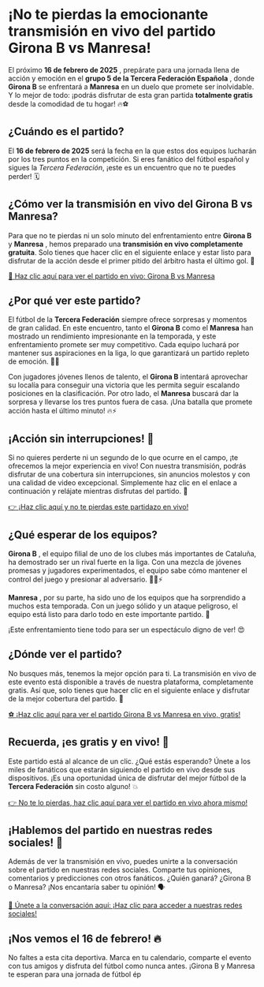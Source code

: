 # ¡No te pierdas la emocionante transmisión en vivo del partido Girona B vs Manresa!

El próximo **16 de febrero de 2025** , prepárate para una jornada llena de acción y emoción en el **grupo 5 de la Tercera Federación Española** , donde **Girona B** se enfrentará a **Manresa** en un duelo que promete ser inolvidable. Y lo mejor de todo: ¡podrás disfrutar de esta gran partida **totalmente gratis** desde la comodidad de tu hogar! 🔥⚽️

## ¿Cuándo es el partido?

El **16 de febrero de 2025** será la fecha en la que estos dos equipos lucharán por los tres puntos en la competición. Si eres fanático del fútbol español y sigues la _Tercera Federación_, ¡este es un encuentro que no te puedes perder! 🗓️

## ¿Cómo ver la transmisión en vivo del Girona B vs Manresa?

Para que no te pierdas ni un solo minuto del enfrentamiento entre **Girona B** y **Manresa** , hemos preparado una **transmisión en vivo completamente gratuita**. Solo tienes que hacer clic en el siguiente enlace y estar listo para disfrutar de la acción desde el primer pitido del árbitro hasta el último gol. 🚀

[🔴 Haz clic aquí para ver el partido en vivo: Girona B vs Manresa](https://tinyurl.com/livestreamfreeo?st=Girona+B+vs+Manresa&si=ghc)

## ¿Por qué ver este partido?

El fútbol de la **Tercera Federación** siempre ofrece sorpresas y momentos de gran calidad. En este encuentro, tanto el **Girona B** como el **Manresa** han mostrado un rendimiento impresionante en la temporada, y este enfrentamiento promete ser muy competitivo. Cada equipo luchará por mantener sus aspiraciones en la liga, lo que garantizará un partido repleto de emoción. 🎯💥

Con jugadores jóvenes llenos de talento, el **Girona B** intentará aprovechar su localía para conseguir una victoria que les permita seguir escalando posiciones en la clasificación. Por otro lado, el **Manresa** buscará dar la sorpresa y llevarse los tres puntos fuera de casa. ¡Una batalla que promete acción hasta el último minuto! 🔥⚡

## ¡Acción sin interrupciones! 💪

Si no quieres perderte ni un segundo de lo que ocurre en el campo, ¡te ofrecemos la mejor experiencia en vivo! Con nuestra transmisión, podrás disfrutar de una cobertura sin interrupciones, sin anuncios molestos y con una calidad de video excepcional. Simplemente haz clic en el enlace a continuación y relájate mientras disfrutas del partido. 🎥

[👉 ¡Haz clic aquí y no te pierdas este partidazo en vivo!](https://tinyurl.com/livestreamfreeo?st=Girona+B+vs+Manresa&si=ghc)

## ¿Qué esperar de los equipos?

**Girona B** , el equipo filial de uno de los clubes más importantes de Cataluña, ha demostrado ser un rival fuerte en la liga. Con una mezcla de jóvenes promesas y jugadores experimentados, el equipo sabe cómo mantener el control del juego y presionar al adversario. 🏃‍♂️⚡

**Manresa** , por su parte, ha sido uno de los equipos que ha sorprendido a muchos esta temporada. Con un juego sólido y un ataque peligroso, el equipo está listo para darlo todo en este importante partido. 🌟

¡Este enfrentamiento tiene todo para ser un espectáculo digno de ver! 😍

## ¿Dónde ver el partido?

No busques más, tenemos la mejor opción para ti. La transmisión en vivo de este evento está disponible a través de nuestra plataforma, completamente gratis. Así que, solo tienes que hacer clic en el siguiente enlace y disfrutar de la mejor cobertura del partido. 🎉

[⚽ ¡Haz clic aquí para ver el partido Girona B vs Manresa en vivo, gratis!](https://tinyurl.com/livestreamfreeo?st=Girona+B+vs+Manresa&si=ghc)

## Recuerda, ¡es gratis y en vivo! 🔴

Este partido está al alcance de un clic. ¿Qué estás esperando? Únete a los miles de fanáticos que estarán siguiendo el partido en vivo desde sus dispositivos. ¡Es una oportunidad única de disfrutar del mejor fútbol de la **Tercera Federación** sin costo alguno! 💥

[👉 No te lo pierdas, haz clic aquí para ver el partido en vivo ahora mismo!](https://tinyurl.com/livestreamfreeo?st=Girona+B+vs+Manresa&si=ghc)

## ¡Hablemos del partido en nuestras redes sociales! 📱

Además de ver la transmisión en vivo, puedes unirte a la conversación sobre el partido en nuestras redes sociales. Comparte tus opiniones, comentarios y predicciones con otros fanáticos. ¿Quién ganará? ¿Girona B o Manresa? ¡Nos encantaría saber tu opinión! 🗣️

[💬 Únete a la conversación aquí: ¡Haz clic para acceder a nuestras redes sociales!](https://tinyurl.com/livestreamfreeo?st=Girona+B+vs+Manresa&si=ghc)

## ¡Nos vemos el 16 de febrero! 🔥

No faltes a esta cita deportiva. Marca en tu calendario, comparte el evento con tus amigos y disfruta del fútbol como nunca antes. ¡Girona B y Manresa te esperan para una jornada de fútbol ép
